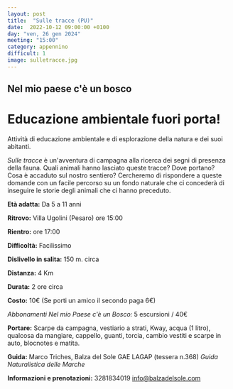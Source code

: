 ```yaml
---
layout: post
title:  "Sulle tracce (PU)"
date:  2022-10-12 09:00:00 +0100
day: "ven, 26 gen 2024"
meeting: "15:00"
category: appennino 
difficult: 1
image: sulletracce.jpg
---
```


## Nel mio paese c'è un bosco
# Educazione ambientale fuori porta! 

Attività di educazione ambientale e di esplorazione della natura e dei suoi abitanti.

*Sulle tracce* è un'avventura di campagna alla ricerca dei segni di presenza della fauna. Quali animali hanno lasciato queste tracce? Dove portano? Cosa è accaduto sul nostro sentiero?
Cercheremo di rispondere a queste domande con un facile percorso su un fondo naturale che ci concederà di inseguire le storie degli animali che ci hanno preceduto.

**Età adatta:** Da 5 a 11 anni 

**Ritrovo:** Villa Ugolini (Pesaro) ore 15:00

**Rientro:** ore 17:00 

**Difficoltà:** Facilissimo 

**Dislivello in salita:**  150 m. circa

**Distanza:** 4 Km

**Durata:** 2 ore circa

**Costo:** 10€ (Se porti un amico il secondo paga 6€)

*Abbonamenti Nel mio Paese c'è un Bosco:* 5 escursioni / 40€

**Portare:** Scarpe da campagna, vestiario a strati, Kway, acqua (1 litro), qualcosa da mangiare, cappello, guanti, torcia, cambio vestiti e scarpe in auto, blocnotes e matita. 

**Guida:** Marco Triches, Balza del Sole GAE LAGAP (tessera n.368)
*Guida Naturalistica delle Marche*

**Informazioni e prenotazioni:** 3281834019 info@balzadelsole.com

